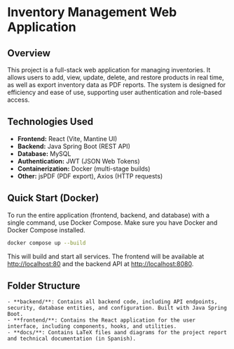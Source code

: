 # Inventory Management Web Application

## Overview

This project is a full-stack web application for managing inventories. It allows users to add, view, update, delete, and restore products in real time, as well as export inventory data as PDF reports. The system is designed for efficiency and ease of use, supporting user authentication and role-based access.

## Technologies Used

- **Frontend:** React (Vite, Mantine UI)
- **Backend:** Java Spring Boot (REST API)
- **Database:** MySQL
- **Authentication:** JWT (JSON Web Tokens)
- **Containerization:** Docker (multi-stage builds)
- **Other:** jsPDF (PDF export), Axios (HTTP requests)

## Quick Start (Docker)

To run the entire application (frontend, backend, and database) with a single command, use Docker Compose. Make sure you have Docker and Docker Compose installed.

```sh
docker compose up --build
```

This will build and start all services. The frontend will be available at [http://localhost:80](http://localhost:80) and the backend API at [http://localhost:8080](http://localhost:8080).

## Folder Structure
```
- **backend/**: Contains all backend code, including API endpoints, security, database entities, and configuration. Built with Java Spring Boot.
- **frontend/**: Contains the React application for the user interface, including components, hooks, and utilities.
- **docs/**: Contains LaTeX files aand diagrams for the project report and technical documentation (in Spanish).
